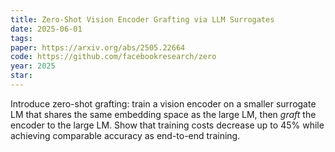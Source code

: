 ```yaml
---
title: Zero-Shot Vision Encoder Grafting via LLM Surrogates
date: 2025-06-01
tags:
paper: https://arxiv.org/abs/2505.22664
code: https://github.com/facebookresearch/zero
year: 2025
star: 
---
```

Introduce zero-shot grafting: train a vision encoder on a smaller surrogate LM that shares the same embedding space as the large LM, then *graft* the encoder to the large LM. Show that training costs decrease up to 45% while achieving comparable accuracy as end-to-end training. 
